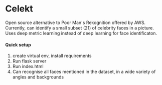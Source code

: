 # Celekt

Open source alternative to Poor Man's Rekognition offered by AWS. Currently, can identify a small subset (21) of celebrity faces in a picture.  
Uses deep metric learning instead of deep learning for face identificaton.

#### Quick setup

1. create virtual env, install requirements
2. Run flask server
3. Run index.html
4. Can recognise all faces mentioned in the dataset, in a wide variety of angles and backgrounds
